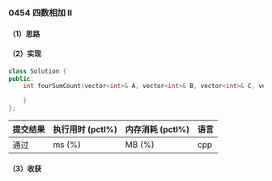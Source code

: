 ### 0454 四数相加 II

#### （1）思路

#### （2）实现

```cpp
class Solution {
public:
    int fourSumCount(vector<int>& A, vector<int>& B, vector<int>& C, vector<int>& D) {

    }
};
```

| 提交结果 | 执行用时 (pctl%) | 内存消耗 (pctl%) | 语言 |
|:---------|:-----------------|:-----------------|:-----|
| 通过     |  ms (%)   |  MB (%)  | cpp  |

#### （3）收获
